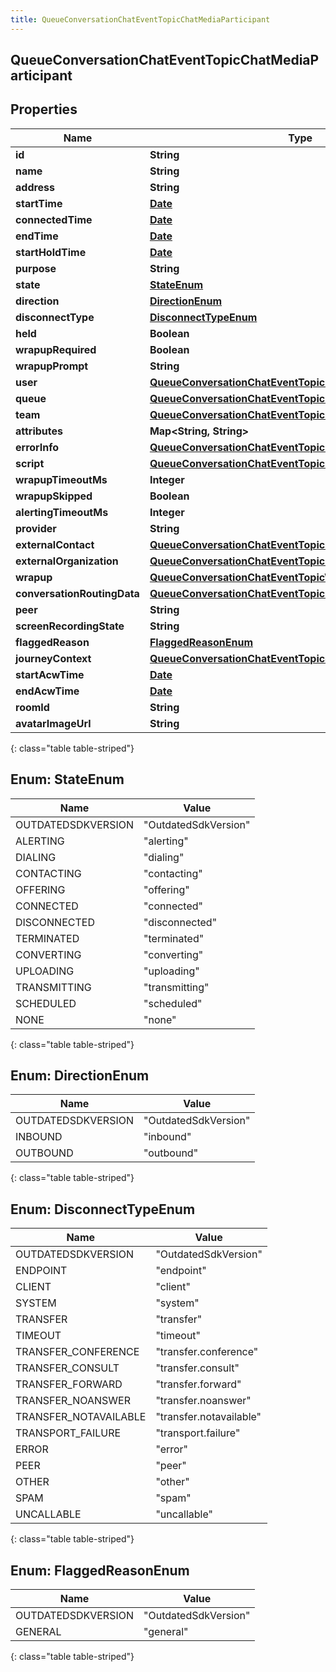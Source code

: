 ```yaml
---
title: QueueConversationChatEventTopicChatMediaParticipant
---
```


## QueueConversationChatEventTopicChatMediaParticipant

## Properties

| Name                        | Type                                                                                                                                         | Description | Notes      |
| --------------------------- | -------------------------------------------------------------------------------------------------------------------------------------------- | ----------- | ---------- |
| **id**                      | <!----><!---->**String**<!---->                                                                                                              |             | [optional] |
| **name**                    | <!----><!---->**String**<!---->                                                                                                              |             | [optional] |
| **address**                 | <!----><!---->**String**<!---->                                                                                                              |             | [optional] |
| **startTime**               | <!----><!---->[**Date**](Date.md)<!---->                                                                                                     |             | [optional] |
| **connectedTime**           | <!----><!---->[**Date**](Date.md)<!---->                                                                                                     |             | [optional] |
| **endTime**                 | <!----><!---->[**Date**](Date.md)<!---->                                                                                                     |             | [optional] |
| **startHoldTime**           | <!----><!---->[**Date**](Date.md)<!---->                                                                                                     |             | [optional] |
| **purpose**                 | <!----><!---->**String**<!---->                                                                                                              |             | [optional] |
| **state**                   | [**StateEnum**](#StateEnum)<!---->                                                                                                           |             | [optional] |
| **direction**               | [**DirectionEnum**](#DirectionEnum)<!---->                                                                                                   |             | [optional] |
| **disconnectType**          | [**DisconnectTypeEnum**](#DisconnectTypeEnum)<!---->                                                                                         |             | [optional] |
| **held**                    | <!----><!---->**Boolean**<!---->                                                                                                             |             | [optional] |
| **wrapupRequired**          | <!----><!---->**Boolean**<!---->                                                                                                             |             | [optional] |
| **wrapupPrompt**            | <!----><!---->**String**<!---->                                                                                                              |             | [optional] |
| **user**                    | <!----><!---->[**QueueConversationChatEventTopicUriReference**](QueueConversationChatEventTopicUriReference.md)<!---->                       |             | [optional] |
| **queue**                   | <!----><!---->[**QueueConversationChatEventTopicUriReference**](QueueConversationChatEventTopicUriReference.md)<!---->                       |             | [optional] |
| **team**                    | <!----><!---->[**QueueConversationChatEventTopicUriReference**](QueueConversationChatEventTopicUriReference.md)<!---->                       |             | [optional] |
| **attributes**              | <!----><!---->**Map&lt;String, String&gt;**<!---->                                                                                           |             | [optional] |
| **errorInfo**               | <!----><!---->[**QueueConversationChatEventTopicErrorBody**](QueueConversationChatEventTopicErrorBody.md)<!---->                             |             | [optional] |
| **script**                  | <!----><!---->[**QueueConversationChatEventTopicUriReference**](QueueConversationChatEventTopicUriReference.md)<!---->                       |             | [optional] |
| **wrapupTimeoutMs**         | <!----><!---->**Integer**<!---->                                                                                                             |             | [optional] |
| **wrapupSkipped**           | <!----><!---->**Boolean**<!---->                                                                                                             |             | [optional] |
| **alertingTimeoutMs**       | <!----><!---->**Integer**<!---->                                                                                                             |             | [optional] |
| **provider**                | <!----><!---->**String**<!---->                                                                                                              |             | [optional] |
| **externalContact**         | <!----><!---->[**QueueConversationChatEventTopicUriReference**](QueueConversationChatEventTopicUriReference.md)<!---->                       |             | [optional] |
| **externalOrganization**    | <!----><!---->[**QueueConversationChatEventTopicUriReference**](QueueConversationChatEventTopicUriReference.md)<!---->                       |             | [optional] |
| **wrapup**                  | <!----><!---->[**QueueConversationChatEventTopicWrapup**](QueueConversationChatEventTopicWrapup.md)<!---->                                   |             | [optional] |
| **conversationRoutingData** | <!----><!---->[**QueueConversationChatEventTopicConversationRoutingData**](QueueConversationChatEventTopicConversationRoutingData.md)<!----> |             | [optional] |
| **peer**                    | <!----><!---->**String**<!---->                                                                                                              |             | [optional] |
| **screenRecordingState**    | <!----><!---->**String**<!---->                                                                                                              |             | [optional] |
| **flaggedReason**           | [**FlaggedReasonEnum**](#FlaggedReasonEnum)<!---->                                                                                           |             | [optional] |
| **journeyContext**          | <!----><!---->[**QueueConversationChatEventTopicJourneyContext**](QueueConversationChatEventTopicJourneyContext.md)<!---->                   |             | [optional] |
| **startAcwTime**            | <!----><!---->[**Date**](Date.md)<!---->                                                                                                     |             | [optional] |
| **endAcwTime**              | <!----><!---->[**Date**](Date.md)<!---->                                                                                                     |             | [optional] |
| **roomId**                  | <!----><!---->**String**<!---->                                                                                                              |             | [optional] |
| **avatarImageUrl**          | <!----><!---->**String**<!---->                                                                                                              |             | [optional] |

{: class="table table-striped"}

<a name="StateEnum"></a>

## Enum: StateEnum

| Name               | Value                          |
| ------------------ | ------------------------------ |
| OUTDATEDSDKVERSION | &quot;OutdatedSdkVersion&quot; |
| ALERTING           | &quot;alerting&quot;           |
| DIALING            | &quot;dialing&quot;            |
| CONTACTING         | &quot;contacting&quot;         |
| OFFERING           | &quot;offering&quot;           |
| CONNECTED          | &quot;connected&quot;          |
| DISCONNECTED       | &quot;disconnected&quot;       |
| TERMINATED         | &quot;terminated&quot;         |
| CONVERTING         | &quot;converting&quot;         |
| UPLOADING          | &quot;uploading&quot;          |
| TRANSMITTING       | &quot;transmitting&quot;       |
| SCHEDULED          | &quot;scheduled&quot;          |
| NONE               | &quot;none&quot;               |

{: class="table table-striped"}

<a name="DirectionEnum"></a>

## Enum: DirectionEnum

| Name               | Value                          |
| ------------------ | ------------------------------ |
| OUTDATEDSDKVERSION | &quot;OutdatedSdkVersion&quot; |
| INBOUND            | &quot;inbound&quot;            |
| OUTBOUND           | &quot;outbound&quot;           |

{: class="table table-striped"}

<a name="DisconnectTypeEnum"></a>

## Enum: DisconnectTypeEnum

| Name                  | Value                             |
| --------------------- | --------------------------------- |
| OUTDATEDSDKVERSION    | &quot;OutdatedSdkVersion&quot;    |
| ENDPOINT              | &quot;endpoint&quot;              |
| CLIENT                | &quot;client&quot;                |
| SYSTEM                | &quot;system&quot;                |
| TRANSFER              | &quot;transfer&quot;              |
| TIMEOUT               | &quot;timeout&quot;               |
| TRANSFER_CONFERENCE   | &quot;transfer.conference&quot;   |
| TRANSFER_CONSULT      | &quot;transfer.consult&quot;      |
| TRANSFER_FORWARD      | &quot;transfer.forward&quot;      |
| TRANSFER_NOANSWER     | &quot;transfer.noanswer&quot;     |
| TRANSFER_NOTAVAILABLE | &quot;transfer.notavailable&quot; |
| TRANSPORT_FAILURE     | &quot;transport.failure&quot;     |
| ERROR                 | &quot;error&quot;                 |
| PEER                  | &quot;peer&quot;                  |
| OTHER                 | &quot;other&quot;                 |
| SPAM                  | &quot;spam&quot;                  |
| UNCALLABLE            | &quot;uncallable&quot;            |

{: class="table table-striped"}

<a name="FlaggedReasonEnum"></a>

## Enum: FlaggedReasonEnum

| Name               | Value                          |
| ------------------ | ------------------------------ |
| OUTDATEDSDKVERSION | &quot;OutdatedSdkVersion&quot; |
| GENERAL            | &quot;general&quot;            |

{: class="table table-striped"}
